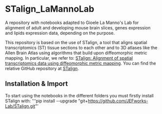 # STalign_LaMannoLab
A repository with notebooks adapted to Gioele La Manno's Lab for alignment of adult and developing mouse brain slices, genes expression and lipids expression data, depending on the purpose.

This repository is based on the use of STalign, a tool that aligns spatial transcriptomics (ST) tissue sections to each other and to 3D atlases like the Allen Brain Atlas using algorithms that build upon diffeomorphic metric mapping.
In particular, we refer to: [STalign: Alignment of spatial transcriptomics data using diffeomorphic metric mapping](https://www.nature.com/articles/s41467-023-43915-7).
You can find the relative GitHub repository at [STalign](https://github.com/JEFworks-Lab/STalign?tab=readme-ov-file#overview).

## Installation & Import
To start using the notebooks in the different folders you must firstly install STalign with: 
'''pip install --upgrade "git+https://github.com/JEFworks-Lab/STalign.git"'
